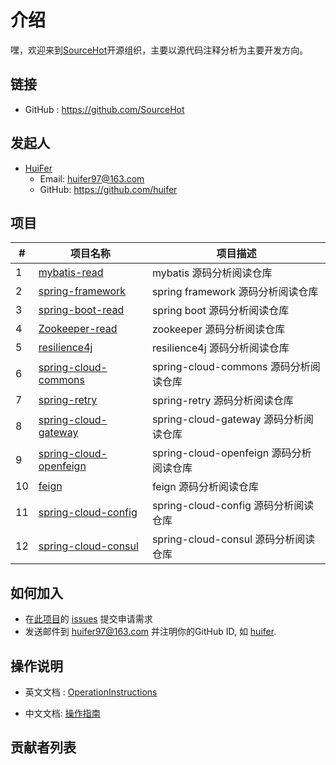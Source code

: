 # 介绍

嘿，欢迎来到[SourceHot](https://github.com/SourceHot)开源组织，主要以源代码注释分析为主要开发方向。


## 链接
- GitHub : https://github.com/SourceHot


## 发起人

- [HuiFer](https://github.com/huifer)
  - Email: huifer97@163.com
  - GitHub: https://github.com/huifer



## 项目

| # | 项目名称 | 项目描述 |
|---|---|---|
| 1    | [mybatis-read](https://github.com/SourceHot/mybatis-read) | mybatis 源码分析阅读仓库 |
| 2   | [spring-framework](https://github.com/SourceHot/spring-framework-read) | spring framework 源码分析阅读仓库 |
| 3   | [spring-boot-read](https://github.com/SourceHot/spring-boot) | spring boot 源码分析阅读仓库 |
| 4   | [Zookeeper-read](https://github.com/SourceHot/zookeeper)  | zookeeper 源码分析阅读仓库 |
| 5   | [resilience4j](https://github.com/SourceHot/resilience4j)  | resilience4j 源码分析阅读仓库 |
| 6   | [spring-cloud-commons](https://github.com/SourceHot/spring-cloud-commons)  | spring-cloud-commons 源码分析阅读仓库 |
| 7   | [spring-retry](https://github.com/SourceHot/spring-retry)  | spring-retry 源码分析阅读仓库 |
| 8   | [spring-cloud-gateway](https://github.com/SourceHot/spring-cloud-gateway)  | spring-cloud-gateway 源码分析阅读仓库 |
| 9   | [spring-cloud-openfeign](https://github.com/SourceHot/spring-cloud-openfeign)  | spring-cloud-openfeign 源码分析阅读仓库 |
| 10   | [feign](https://github.com/SourceHot/feign)  | feign 源码分析阅读仓库 |
| 11   | [spring-cloud-config](https://github.com/SourceHot/spring-cloud-config)  | spring-cloud-config 源码分析阅读仓库 |
| 12   | [spring-cloud-consul](https://github.com/SourceHot/spring-cloud-consul)  | spring-cloud-consul 源码分析阅读仓库 |












## 如何加入

- 在[此项目](https://github.com/SourceHot/sourcehot.github.io)的 [issues](https://github.com/SourceHot/sourcehot.github.io/issues/1) 提交申请需求
- 发送邮件到 [huifer97@163.com](huifer97@163.com) 并注明你的GitHub ID, 如 [huifer](https://github.com/huifer).

## 操作说明

- 英文文档 : [OperationInstructions](OperationInstructions.md)

- 中文文档: [操作指南](OperationInstructions_CN.md)

## 贡献者列表
